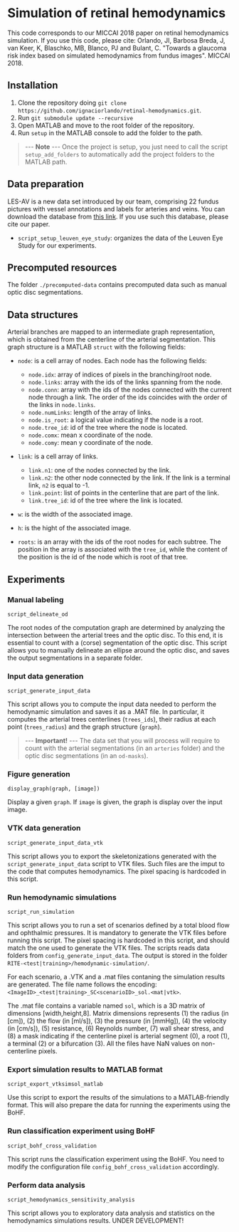 # Simulation of retinal hemodynamics

This code corresponds to our MICCAI 2018 paper on retinal hemodynamics simulation. If you use this code, please cite:
Orlando, JI, Barbosa Breda, J, van Keer, K, Blaschko, MB, Blanco, PJ and Bulant, C. "Towards a glaucoma risk index based on simulated hemodynamics from fundus images". MICCAI 2018.

## Installation

1. Clone the repository doing ```git clone https://github.com/ignaciorlando/retinal-hemodynamics.git```.
2. Run ```git submodule update --recursive```
3. Open MATLAB and move to the root folder of the repository.
4. Run ```setup``` in the MATLAB console to add the folder to the path.

> --- **Note** --- Once the project is setup, you just need to call the script ```setup_add_folders``` to automatically add the project folders to the MATLAB path.

## Data preparation

LES-AV is a new data set introduced by our team, comprising 22 fundus pictures with vessel annotations and labels for arteries and veins. You can download the database from [this link](). If you use such this database, please cite our paper.

- ```script_setup_leuven_eye_study```: organizes the data of the Leuven Eye Study for our experiments.

## Precomputed resources

The folder ```./precomputed-data``` contains precomputed data such as manual optic disc segmentations.

## Data structures

Arterial branches are mapped to an intermediate graph representation, which is obtained from the centerline of the arterial segmentation. This graph structure is a MATLAB ```struct``` with the following fields:

- ```node```: is a cell array of nodes. Each node has the following fields:
    - ```node.idx```: array of indices of pixels in the branching/root node.
    - ```node.links```: array with the ids of the links spanning from the node.
    - ```node.conn```: array with the ids of the nodes connected with the current node through a link. The order of the ids coincides with the order of the links in ```node.links```.
    - ```node.numLinks```: length of the array of links.
    - ```node.is_root```: a logical value indicating if the node is a root.
    - ```node.tree_id```: id of the tree where the node is located.
    - ```node.comx```: mean x coordinate of the node.
    - ```node.comy```: mean y coordinate of the node.

- ```link```: is a cell array of links.
    - ```link.n1```: one of the nodes connected by the link.
    - ```link.n2```: the other node connected by the link. If the link is a terminal link, ```n2``` is equal to -1.
    - ```link.point```: list of points in the centerline that are part of the link.
    - ```link.tree_id```: id of the tree where the link is located.

- ```w```: is the width of the associated image.
- ```h```: is the hight of the associated image.
- ```roots```: is an array with the ids of the root nodes for each subtree. The position in the array is associated with the ```tree_id```, while the content of the position is the id of the node which is root of that tree.




## Experiments

### Manual labeling

```script_delineate_od```

The root nodes of the computation graph are determined by analyzing the intersection between the arterial trees and the optic disc. To this end, it is essential to count with a (corse) segmentation of the optic disc. This script allows you to manually delineate an ellipse around the optic disc, and saves the output segmentations in a separate folder.

### Input data generation

```script_generate_input_data```

This script allows you to compute the input data needed to perform the hemodynamic simulation and saves it as a .MAT file. In particular, it computes the arterial trees centerlines (```trees_ids```), their radius at each point (```trees_radius```) and the graph structure (```graph```).

> --- **Important!** --- The data set that you will process will require to count with the arterial segmentations (in an ```arteries``` folder) and the optic disc segmentations (in an ```od-masks```).

### Figure generation

```display_graph(graph, [image])```

Display a given ```graph```. If ```image``` is given, the graph is display over the input image.

### VTK data generation

```script_generate_input_data_vtk```

This script allows you to export the skeletonizations generated with the ```script_generate_input_data``` script to VTK files.
Such files are the imput to the code that computes hemodynamics. The pixel spacing is hardcoded in this script.

### Run hemodynamic simulations

```script_run_simulation```

This script allows you to run a set of scenarios defined by a total blood flow and ophthalmic pressures.
It is mandatory to generate the VTK files before running this script.
The pixel spacing is hardcoded in this script, and should match the one used to generate the VTK files.
The scripts reads data folders from ```config_generate_input_data```.
The output is stored in the folder ```RITE-<test|training>/hemodynamic-simulation/```.

For each scenario, a .VTK and a .mat files contaning the simulation results are generated.
The file name follows the encoding: ```<ImageID>_<test|training>_SC<scenarioID>_sol.<mat|vtk>```.

The .mat file contains a variable named ```sol```, which is a 3D matrix of dimensions [width,height,8]. 
Matrix dimensions represents (1) the radius (in [cm]), (2) the flow (in [ml/s]), (3) the pressure (in [mmHg]), (4) the velocity (in [cm/s]), (5) resistance, (6) Reynolds number, (7) wall shear stress, and (8)
a mask indicating if the centerline pixel is arterial segment (0), a root (1), a terminal (2) or a bifurcation (3). All the files have NaN values on non-centerline pixels.

### Export simulation results to MATLAB format

```script_export_vtksimsol_matlab```

Use this script to export the results of the simulations to a MATLAB-friendly format. This will also prepare the data for running the experiments using the BoHF.

### Run classification experiment using BoHF

```script_bohf_cross_validation```

This script runs the classification experiment using the BoHF. You need to modify the configuration file ```config_bohf_cross_validation``` accordingly.

### Perform data analysis

```script_hemodynamics_sensitivity_analysis```

This script allows you to exploratory data analysis and statistics on the hemodynamics simulations results.
UNDER DEVELOPMENT!



